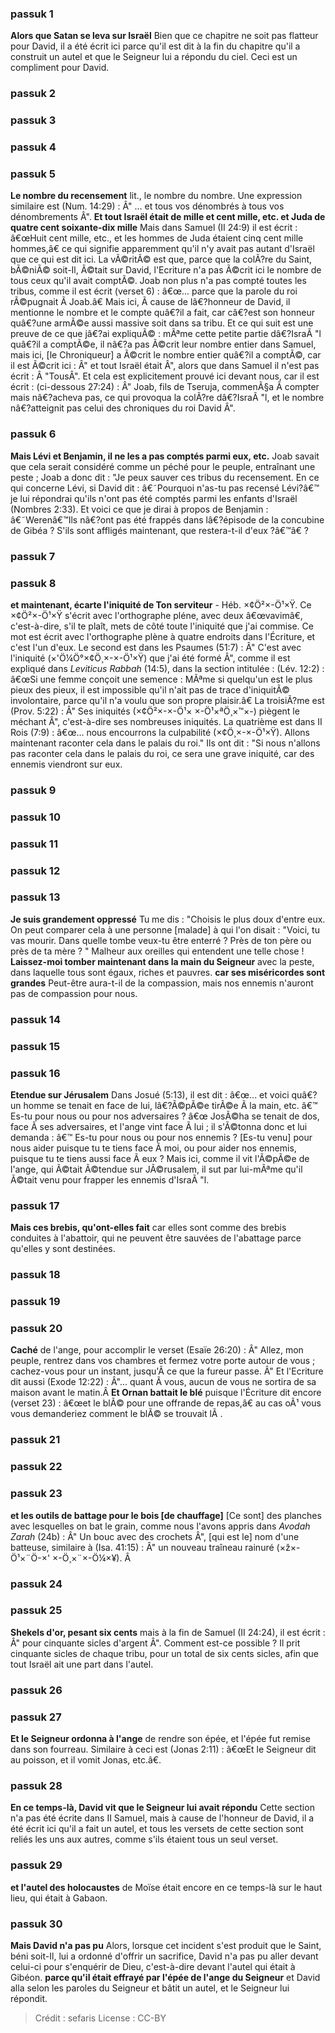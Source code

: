 
### passuk 1
<b>Alors que Satan se leva sur Israël</b> Bien que ce chapitre ne soit pas flatteur pour David, il a été écrit ici parce qu'il est dit à la fin du chapitre qu'il a construit un autel et que le Seigneur lui a répondu du ciel. Ceci est un compliment pour David.

### passuk 2

### passuk 3

### passuk 4

### passuk 5
<b>Le nombre du recensement</b> lit., le nombre du nombre. Une expression similaire est (Num. 14:29) : Â" ... et tous vos dénombrés à tous vos dénombrements Â".
<b>Et tout Israël était de mille et cent mille, etc. et Juda de quatre cent soixante-dix mille</b> Mais dans Samuel (II 24:9) il est écrit : â€œHuit cent mille, etc., et les hommes de Juda étaient cinq cent mille hommes,â€ ce qui signifie apparemment qu'il n'y avait pas autant d'Israël que ce qui est dit ici. La vÃ©ritÃ© est que, parce que la colÃ?re du Saint, bÃ©niÃ© soit-Il, Ã©tait sur David, l'Ecriture n'a pas Ã©crit ici le nombre de tous ceux qu'il avait comptÃ©. Joab non plus n'a pas compté toutes les tribus, comme il est écrit (verset 6) : â€œ... parce que la parole du roi rÃ©pugnait Ã Joab.â€ Mais ici, Ã cause de lâ€?honneur de David, il mentionne le nombre et le compte quâ€?il a fait, car câ€?est son honneur quâ€?une armÃ©e aussi massive soit dans sa tribu. Et ce qui suit est une preuve de ce que jâ€?ai expliquÃ© : mÃªme cette petite partie dâ€?IsraÃ "l quâ€?il a comptÃ©e, il nâ€?a pas Ã©crit leur nombre entier dans Samuel, mais ici, [le Chroniqueur] a Ã©crit le nombre entier quâ€?il a comptÃ©, car il est Ã©crit ici : Â" et tout Israël était Â", alors que dans Samuel il n'est pas écrit : Â "TousÂ". Et cela est explicitement prouvé ici devant nous, car il est écrit : (ci-dessous 27:24) : Â" Joab, fils de Tseruja, commenÃ§a Ã compter mais nâ€?acheva pas, ce qui provoqua la colÃ?re dâ€?IsraÃ "l, et le nombre nâ€?atteignit pas celui des chroniques du roi David Â".

### passuk 6
<b>Mais Lévi et Benjamin, il ne les a pas comptés parmi eux, etc.</b> Joab savait que cela serait considéré comme un péché pour le peuple, entraînant une peste ; Joab a donc dit : "Je peux sauver ces tribus du recensement. En ce qui concerne Lévi, si David dit : â€˜Pourquoi n'as-tu pas recensé Lévi?â€™ je lui répondrai qu'ils n'ont pas été comptés parmi les enfants d'Israël (Nombres 2:33). Et voici ce que je dirai à propos de Benjamin : â€˜Werenâ€™Ils nâ€?ont pas été frappés dans lâ€?épisode de la concubine de Gibéa ? S'ils sont affligés maintenant, que restera-t-il d'eux ?â€™â€ ?

### passuk 7

### passuk 8
<b>et maintenant, écarte l'iniquité de Ton serviteur</b> - Héb. ×¢Ö²×-Ö¹×Ÿ. Ce ×¢Ö²×-Ö¹×Ÿ s'écrit avec l'orthographe pléne, avec deux â€œvavimâ€, c'est-à-dire, s'il te plaît, mets de côté toute l'iniquité que j'ai commise. Ce mot est écrit avec l'orthographe plène à quatre endroits dans l'Écriture, et c'est l'un d'eux. Le second est dans les Psaumes (51:7) : Â" C'est avec l'iniquité (×'Ö¼Ö°×¢Ö¸×-×-Ö¹×Ÿ) que j'ai été formé Â", comme il est expliqué dans <i>Leviticus Rabbah</i> (14:5), dans la section intitulée : (Lév. 12:2) : â€œSi une femme conçoit une semence : MÃªme si quelqu'un est le plus pieux des pieux, il est impossible qu'il n'ait pas de trace d'iniquitÃ© involontaire, parce qu'il n'a voulu que son propre plaisir.â€ La troisiÃ?me est (Prov. 5:22) : Â" Ses iniquités (×¢Ö²×-×-Ö¹× ×-Ö¹×ªÖ¸×™×-) piègent le méchant Â", c'est-à-dire ses nombreuses iniquités. La quatrième est dans II Rois (7:9) : â€œ... nous encourrons la culpabilité (×¢Ö¸×-×-Ö¹×Ÿ). Allons maintenant raconter cela dans le palais du roi." Ils ont dit : "Si nous n'allons pas raconter cela dans le palais du roi, ce sera une grave iniquité, car des ennemis viendront sur eux.

### passuk 9

### passuk 10

### passuk 11

### passuk 12

### passuk 13
<b>Je suis grandement oppressé</b> Tu me dis : "Choisis le plus doux d'entre eux. On peut comparer cela à une personne [malade] à qui l'on disait : "Voici, tu vas mourir. Dans quelle tombe veux-tu être enterré ? Près de ton père ou près de ta mère ? " Malheur aux oreilles qui entendent une telle chose !
<b>Laissez-moi tomber maintenant dans la main du Seigneur</b> avec la peste, dans laquelle tous sont égaux, riches et pauvres.
<b>car ses miséricordes sont grandes</b> Peut-être aura-t-il de la compassion, mais nos ennemis n'auront pas de compassion pour nous.

### passuk 14

### passuk 15

### passuk 16
<b>Etendue sur Jérusalem</b> Dans Josué (5:13), il est dit : â€œ... et voici quâ€?un homme se tenait en face de lui, lâ€?Ã©pÃ©e tirÃ©e Ã la main, etc. â€™ Es-tu pour nous ou pour nos adversaires ? â€œ JosÃ©ha se tenait de dos, face Ã ses adversaires, et l'ange vint face Ã lui ; il s'Ã©tonna donc et lui demanda : â€™ Es-tu pour nous ou pour nos ennemis ? [Es-tu venu] pour nous aider puisque tu te tiens face Ã moi, ou pour aider nos ennemis, puisque tu te tiens aussi face Ã eux ? Mais ici, comme il vit l'Ã©pÃ©e de l'ange, qui Ã©tait Ã©tendue sur JÃ©rusalem, il sut par lui-mÃªme qu'il Ã©tait venu pour frapper les ennemis d'IsraÃ "l.

### passuk 17
<b>Mais ces brebis, qu'ont-elles fait</b> car elles sont comme des brebis conduites à l'abattoir, qui ne peuvent être sauvées de l'abattage parce qu'elles y sont destinées.

### passuk 18

### passuk 19

### passuk 20
<b>Caché</b> de l'ange, pour accomplir le verset (Esaïe 26:20) : Â" Allez, mon peuple, rentrez dans vos chambres et fermez votre porte autour de vous ; cachez-vous pour un instant, jusqu'Ã ce que la fureur passe. Â" Et l'Ecriture dit aussi (Exode 12:22) : Â"... quant Ã vous, aucun de vous ne sortira de sa maison avant le matin.Â
<b>Et Ornan battait le blé</b> puisque l'Écriture dit encore (verset 23) : â€œet le blÃ© pour une offrande de repas,â€ au cas oÃ¹ vous vous demanderiez comment le blÃ© se trouvait lÃ .

### passuk 21

### passuk 22

### passuk 23
<b>et les outils de battage pour le bois [de chauffage]</b> [Ce sont] des planches avec lesquelles on bat le grain, comme nous l'avons appris dans <i>Avodah Zarah</i> (24b) : Â" Un bouc avec des crochets Â", [qui est le] nom d'une batteuse, similaire à (Isa. 41:15) : Â" un nouveau traîneau rainuré (×ž×-Ö¹×¨Ö-×' ×-Ö¸×¨×-Ö¼×¥). Â

### passuk 24

### passuk 25
<b>Shekels d'or, pesant six cents</b> mais à la fin de Samuel (II 24:24), il est écrit : Â" pour cinquante sicles d'argent Â". Comment est-ce possible ? Il prit cinquante sicles de chaque tribu, pour un total de six cents sicles, afin que tout Israël ait une part dans l'autel.

### passuk 26

### passuk 27
<b>Et le Seigneur ordonna à l'ange</b> de rendre son épée, et l'épée fut remise dans son fourreau. Similaire à ceci est (Jonas 2:11) : â€œEt le Seigneur dit au poisson, et il vomit Jonas, etc.â€.

### passuk 28
<b>En ce temps-là, David vit que le Seigneur lui avait répondu</b> Cette section n'a pas été écrite dans II Samuel, mais à cause de l'honneur de David, il a été écrit ici qu'il a fait un autel, et tous les versets de cette section sont reliés les uns aux autres, comme s'ils étaient tous un seul verset.

### passuk 29
<b>et l'autel des holocaustes</b> de Moïse était encore en ce temps-là sur le haut lieu, qui était à Gabaon.

### passuk 30
<b>Mais David n'a pas pu</b> Alors, lorsque cet incident s'est produit que le Saint, béni soit-Il, lui a ordonné d'offrir un sacrifice, David n'a pas pu aller devant celui-ci pour s'enquérir de Dieu, c'est-à-dire devant l'autel qui était à Gibéon.
<b>parce qu'il était effrayé par l'épée de l'ange du Seigneur</b> et David alla selon les paroles du Seigneur et bâtit un autel, et le Seigneur lui répondit.

>Crédit : sefaris
>License : CC-BY